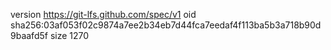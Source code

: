 version https://git-lfs.github.com/spec/v1
oid sha256:03af053f02c9874a7ee2b34eb7d44fca7eedaf4f113ba5b3a718b90d9baafd5f
size 1270
